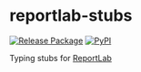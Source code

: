 # reportlab-stubs

[![Release Package](https://github.com/eggplants/reportlab/actions/workflows/release.yml/badge.svg)](https://github.com/eggplants/reportlab-stubs/actions/workflows/release.yml) [![PyPI](https://img.shields.io/pypi/v/reportlab-stubs?color=blue)](https://pypi.org/project/reportlab-stubs/)

Typing stubs for [ReportLab](https://www.reportlab.com)
